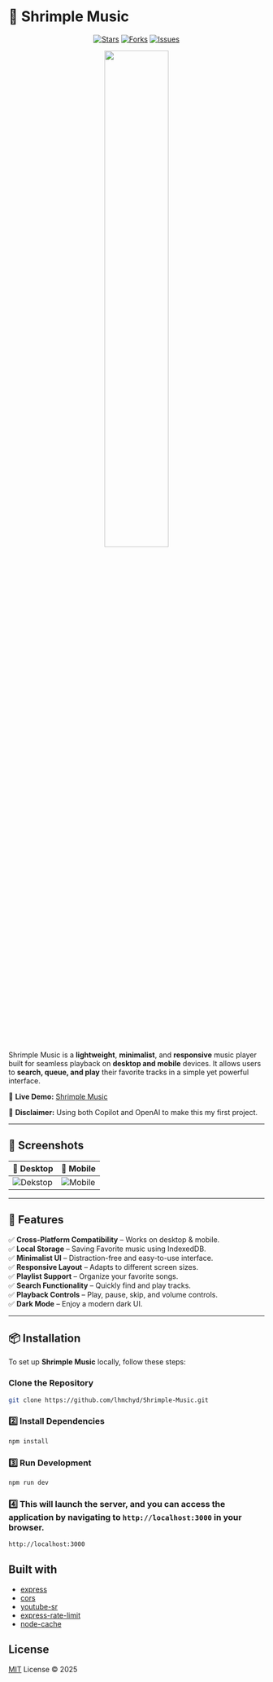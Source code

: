 # 🎵 Shrimple Music

<div align="center">
  
[![Stars](https://img.shields.io/github/stars/lhmchyd/Shrimple-Music?style=for-the-badge)](https://github.com/lhmchyd/Shrimple-Music/stargazers)
[![Forks](https://img.shields.io/github/forks/lhmchyd/Shrimple-Music?style=for-the-badge)](https://github.com/lhmchyd/Shrimple-Music/network/members)
[![Issues](https://img.shields.io/github/issues/lhmchyd/Shrimple-Music?style=for-the-badge)](https://github.com/lhmchyd/Shrimple-Music/issues)

  <img src="https://media-hosting.imagekit.io//9ab32c3ec4034b10/Asset%201.png?Expires=1835200285&Key-Pair-Id=K2ZIVPTIP2VGHC&Signature=OZGvk4HZRbczb~XnseFl~Gc96foLAiucntw3MGBowzCBr1jvitGmL~vcf1jn9DExlqOmXzUvWu9r5Ng3Jy7GXrUnhw0zTSq8Tegz3ycvTy7cnwfKdx6lCMC~tC2XA-hDf9H9TWxpCPlT9S2T0UFqxceV92QvFM6TG4oJY1QhKeqY5jCv7b-1LYo9rrH7wIYZnDn2FDBmvZlZMIMLH7zl1Q~W07tnQPuAEUD8hfyxhzbF8vvDnn7xpFjCO8QqF3aidl6E6wTcSZZ19W7YQ1-ItCgsE3yq737~vh8BYBU5zVGnGXivOzHEiWhra~COq1UAmxv0Dqz1g7LPARD0ih0-DA__" width="50%">

</div>   


Shrimple Music is a **lightweight**, **minimalist**, and **responsive** music player built for seamless playback on **desktop and mobile** devices. It allows users to **search, queue, and play** their favorite tracks in a simple yet powerful interface.

📌 **Live Demo:** [Shrimple Music](https://shrimple-music.netlify.app)

🤖 **Disclaimer:** Using both Copilot and OpenAI to make this my first project.

---

## 📸 Screenshots

| 🎵 Desktop | 📂 Mobile |
|--------------|----------------|
| ![Dekstop](https://media-hosting.imagekit.io//6f468652e4ea46a9/dekstop.jpg?Expires=1835200214&Key-Pair-Id=K2ZIVPTIP2VGHC&Signature=HsxEJe-C8l-nQqBZxHcjgCjhjRZJNDLThAL33gTep9OkKAqXe2tfTC4lkg9UDqGR5hR3yToMULkdThkKONb36ZqftL6u1Kb-vY3cP-srX4XtsBJDaXZpVQLmCw2AjJxuouS9xrNuOcxvWCXkpnuIslM69A0bzrl2JRqi3veYFia4itHRP82VwKA3u6dRNvKbbHmeinqTOAHym72SAK81Wz9JmXYd4CZsoFGPghJ6nOoaiEwd8uldT2hBS2wqQP98FkamClhdGd3HO3YjDOLeidTEUUCUS7o5Z3IOPSW5M6aLNRr8Lh2zM0X8f1RW-zzI8ZpoWfhjb83omGrLlcg8GA__) | ![Mobile](https://media-hosting.imagekit.io//48e3da2197a04959/mobile.jpg?Expires=1835200285&Key-Pair-Id=K2ZIVPTIP2VGHC&Signature=qgYb~SJECZv4m9V0pjmb4mJy~iQcuUkYpbclC8jx-22bs2uDCe0mX7qPcmoM84w5QXl-9SKh5UqMwF9-0bfeEDHsZtsHABlJzEvfPtkXUVWhXKtKlM38mS7MnDxql5li7ZKsr0qhMyzOMCkYFIL1bHZE8hOYjzDtcAqL7P6Is4L8NPhkzi1I8LGMuCNoDpGemZ72kugBg84CB3-zBmIkLd~i67Q6Bkr~M4r2SFtVfPJWpDKZ1N-Kq5BmVbWSHmMLuvkE2R0Elk6hKi4MxxzX6BrFs1NZV7ekLDQr20AR8DrbGqd4pZ2L22-VpXNBMdLfL1hEiiuttosnwmpmSJ-ecg__) |

---

## 🚀 Features

✅ **Cross-Platform Compatibility** – Works on desktop & mobile.   
✅ **Local Storage** – Saving Favorite music using IndexedDB.    
✅ **Minimalist UI** – Distraction-free and easy-to-use interface.  
✅ **Responsive Layout** – Adapts to different screen sizes.  
✅ **Playlist Support** – Organize your favorite songs.  
✅ **Search Functionality** – Quickly find and play tracks.  
✅ **Playback Controls** – Play, pause, skip, and volume controls.  
✅ **Dark Mode** – Enjoy a modern dark UI.  

---

## 📦 Installation

To set up **Shrimple Music** locally, follow these steps:

###  Clone the Repository
```bash
git clone https://github.com/lhmchyd/Shrimple-Music.git
```
### 2️⃣ Install Dependencies
```bash
npm install
```
### 3️⃣ Run Development
```bash
npm run dev
```
### 4️⃣ This will launch the server, and you can access the application by navigating to `http://localhost:3000` in your browser.
```bash
http://localhost:3000
```
## Built with
- [express](https://expressjs.com/en/starter/installing.html)
- [cors](https://www.npmjs.com/package/cors)
- [youtube-sr](https://www.npmjs.com/package/youtube-sr)
- [express-rate-limit](https://www.npmjs.com/package/express-rate-limit)
- [node-cache](https://www.npmjs.com/package/node-cache)



## License
[MIT](./LICENSE) License &copy; 2025
